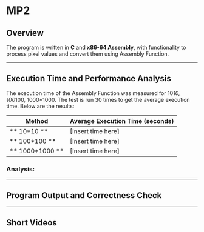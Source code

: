 # MP2

## Overview
The program is written in **C** and **x86-64 Assembly**, with functionality to process pixel values and convert them using Assembly Function.

---

## Execution Time and Performance Analysis

The execution time of the Assembly Function was measured for 10*10, 100*100, 1000*1000. The test is run 30 times to get the average execution time. Below are the results:

| Method          | Average Execution Time (seconds) |
|-----------------|--------------------------|
| ** 10*10 **| [Insert time here]       |
| ** 100*100 ** | [Insert time here]    |
| ** 1000*1000 ** | [Insert time here]    |

### Analysis:


---

## Program Output and Correctness Check


---

## Short Videos
